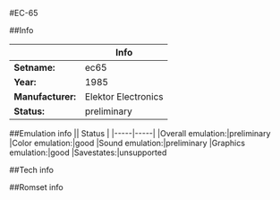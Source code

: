 #EC-65

##Info

||Info|
|-----|-----|
|**Setname:**|ec65
|**Year:**|1985
|**Manufacturer:**|Elektor Electronics
|**Status:**|preliminary

##Emulation info
|| Status |
|-----|-----|
|Overall emulation:|preliminary
|Color emulation:|good
|Sound emulation:|preliminary
|Graphics emulation:|good
|Savestates:|unsupported

##Tech info

##Romset info

<!--- START OF EDITED COMMENT DO NOT TOUCH TEXT ABOVE-->
